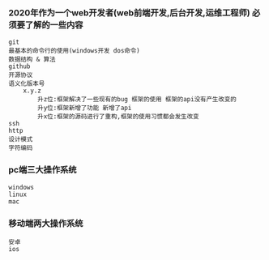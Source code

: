 ### 2020年作为一个web开发者(web前端开发,后台开发,运维工程师) 必须要了解的一些内容
    git
    最基本的命令行的使用(windows开发 dos命令)
    数据结构 & 算法
    github
    开源协议
    语义化版本号
        x.y.z
            升z位:框架解决了一些现有的bug 框架的使用 框架的api没有产生改变的
            升y位:框架新增了功能 新增了api
            升x位:框架的源码进行了重构,框架的使用习惯都会发生改变
    ssh
    http
    设计模式
    字符编码

### pc端三大操作系统
    windows
    linux
    mac

### 移动端两大操作系统
    安卓
    ios

